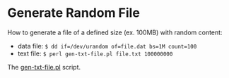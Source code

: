# Generate Random File

How to generate a file of a defined size (ex. 100MB) with random content:

 * data file: `$ dd if=/dev/urandom of=file.dat bs=1M count=100`
 * text file: `$ perl gen-txt-file.pl file.txt 100000000`

The [gen-txt-file.pl](https://github.com/jreisinger/blog/blob/master/code/gen-txt-file.pl) script.
